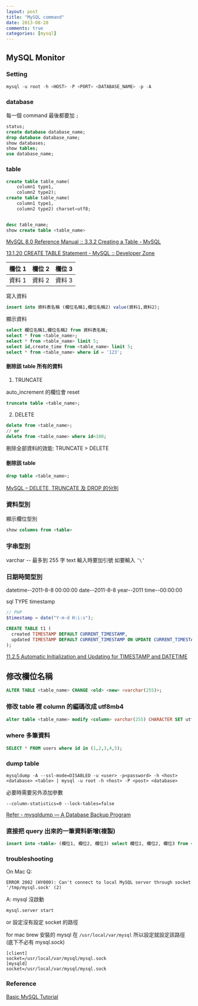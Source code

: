 ```yaml
---
layout: post
title: "MySQL command"
date: 2013-08-28
comments: true
categories: [mysql]
---
```


## MySQL Monitor

### Setting

```sql
mysql -u root -h <HOST> -P <PORT> <DATABASE_NAME> -p -A
```

### database

每一個 command 最後都要加 `;`

```sql
status;
create database database_name;
drop database database_name;
show databases;
show tables;
use database_name;
```

### table

```sql
create table table_name(
    column1 type1,
    column2 type2);
create table table_name(
    column1 type1,
    column2 type2) charset=utf8;


desc table_name;
show create table <table_name>

```

[MySQL 8.0 Reference Manual :: 3.3.2 Creating a Table - MySQL](https://dev.mysql.com/doc/refman/8.0/en/creating-tables.html)

[13.1.20 CREATE TABLE Statement - MySQL :: Developer Zone](https://dev.mysql.com/doc/refman/8.0/en/create-table.html)

| 欄位 1 | 欄位 2 | 欄位 3 |
| ------ | ------ | ------ |
| 資料 1 | 資料 2 | 資料 3 |

寫入資料

```sql
insert into 資料表名稱 (欄位名稱1,欄位名稱2) value(資料1,資料2);
```

顯示資料

```sql
select 欄位名稱1,欄位名稱2 from 資料表名稱;
select * from <table_name>;
select * from <table_name> limit 5;
select id,create_time from <table_name> limit 5;
select * from <table_name> where id = '123';
```

#### 刪除該 table 所有的資料

1. TRUNCATE

auto_increment 的欄位會 reset

```sql
truncate table <table_name>;
```

2. DELETE

```sql
delete from <table_name>;
// or
delete from <table_name> where id<100;
```

刪除全部資料的效能: TRUNCATE > DELETE

#### 刪除該 table

```sql
drop table <table_name>;
```

[MySQL – DELETE, TRUNCATE 及 DROP 的分別](https://www.opencli.com/mysql/mysql-truncate-delete-drop-difference)

### 資料型別

顯示欄位型別

```sql
show columns from <table>
```

### 字串型別

varchar -- 最多到 255 字
text
輸入時要加引號
如要輸入 `’\’`

### 日期時間型別

datetime--2011-8-8 00:00:00
date--2011-8-8
year--2011
time--00:00:00

sql TYPE timestamp

```php
// PHP
$timestamp = date("Y-m-d H:i:s");
```

```sql
CREATE TABLE t1 (
  created TIMESTAMP DEFAULT CURRENT_TIMESTAMP,
  updated TIMESTAMP DEFAULT CURRENT_TIMESTAMP ON UPDATE CURRENT_TIMESTAMP
);
```

[11.2.5 Automatic Initialization and Updating for TIMESTAMP and DATETIME](https://dev.mysql.com/doc/refman/8.0/en/timestamp-initialization.html)

## 修改欄位名稱

```sql
ALTER TABLE <table_name> CHANGE <old> <new> <varchar(255)>;
```

### 修改 table 裡 column 的編碼改成 utf8mb4

```sql
alter table <table_name> modify <column> varchar(255) CHARACTER SET utf8mb4
```

### where 多筆資料

```sql
SELECT * FROM users where id in (1,2,3,4,5);
```

### dump table

```shell
mysqldump -A --ssl-mode=DISABLED -u <user> -p<password> -h <host> <database> <table> | mysql -u root -h <host> -P <post> <database>
```

必要時需要另外添加參數

```shell
--column-statistics=0 --lock-tables=false
```

[Refer - mysqldump — A Database Backup Program](https://dev.mysql.com/doc/refman/8.0/en/mysqldump.html#option_mysqldump_column-statistics)

### 直接把 query 出來的一筆資料新增(複製)

```sql
insert into <table> (欄位1, 欄位2, 欄位3) select 欄位1, 欄位2, 欄位3 from <table> where id=10;
```

### troubleshooting

On Mac
Q:

```shell
ERROR 2002 (HY000): Can't connect to local MySQL server through socket '/tmp/mysql.sock' (2)
```

A:
mysql 沒啟動

```shell
mysql.server start
```

or 設定沒有設定 socket 的路徑

for mac brew 安裝的 mysql 在 `/usr/local/var/mysql` 所以設定就設定該路徑(底下不必有 mysql.sock)

```shell
[client]
socket=/usr/local/var/mysql/mysql.sock
[mysqld]
socket=/usr/local/var/mysql/mysql.sock
```

### Reference

[Basic MySQL Tutorial](https://www.mysqltutorial.org/basic-mysql-tutorial.aspx)
